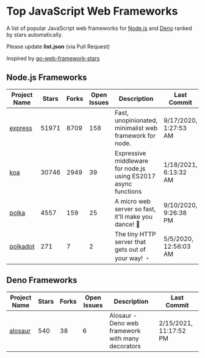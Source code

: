 # Top JavaScript Web Frameworks
A list of popular JavaScript web frameworks for [Node.js](https://nodejs.org) and [Deno](https://deno.land) ranked by stars automatically.

Please update **list.json** (via Pull Request)

Inspired by [go-web-framework-stars](https://github.com/mingrammar/go-web*framework-stars)

## Node.js Frameworks

| Project Name | Stars | Forks | Open Issues | Description | Last Commit |
| ------------ | ----- | ----- | ----------- | ----------- | ----------- |
| [express](https://github.com/expressjs/express) | 51971 | 8709 | 158 | Fast, unopinionated, minimalist web framework for node. | 9/17/2020, 1:27:53 AM | 
| [koa](https://github.com/koajs/koa) | 30746 | 2949 | 39 | Expressive middleware for node.js using ES2017 async functions | 1/18/2021, 6:13:32 AM | 
| [polka](https://github.com/lukeed/polka) | 4557 | 159 | 25 | A micro web server so fast, it'll make you dance! :dancers: | 9/10/2020, 9:26:38 PM | 
| [polkadot](https://github.com/lukeed/polkadot) | 271 | 7 | 2 | The tiny HTTP server that gets out of your way!     ・   | 5/5/2020, 12:56:03 AM | 

## Deno Frameworks

| Project Name | Stars | Forks | Open Issues | Description | Last Commit |
| ------------ | ----- | ----- | ----------- | ----------- | ----------- |
| [alosaur](https://github.com/alosaur/alosaur) | 540 | 38 | 6 | Alosaur - Deno web framework with many decorators | 2/15/2021, 11:17:52 PM | 
